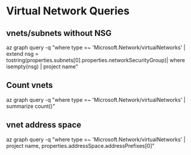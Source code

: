 # Virtual Network Queries

## vnets/subnets without NSG 
az graph query -q "where type =~ 'Microsoft.Network/virtualNetworks' | extend nsg = tostring(properties.subnets[0].properties.networkSecurityGroup)| where isempty(nsg) | project name" 

## Count vnets 
az graph query -q "where type =~ 'Microsoft.Network/virtualNetworks' | summarize count()"

## vnet address space
az graph query -q "where type =~ 'Microsoft.Network/virtualNetworks' | project name, properties.addressSpace.addressPrefixes[0]"
